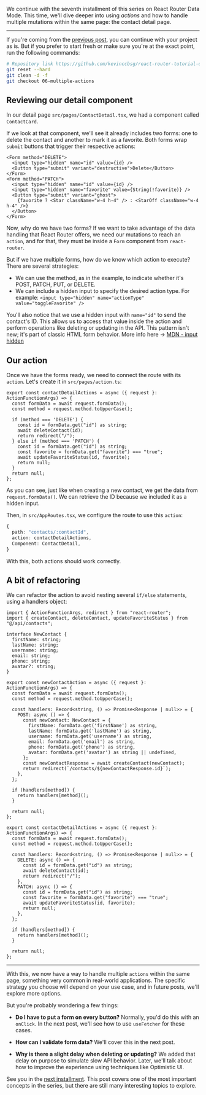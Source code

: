 We continue with the seventh installment of this series on React Router Data Mode. This time, we'll dive deeper into using _actions_ and how to handle multiple mutations within the same page: the contact detail page.

---

If you're coming from the [previous post](https://github.com/kevinccbsg/react-router-tutorial-devto/blob/main/docs/en/Part-6-Actions-form-mutations.md), you can continue with your project as is. But if you prefer to start fresh or make sure you're at the exact point, run the following commands:

```bash
# Repository link https://github.com/kevinccbsg/react-router-tutorial-devto
git reset --hard
git clean -d -f
git checkout 06-multiple-actions
```

## Reviewing our detail component

In our detail page `src/pages/ContactDetail.tsx`, we had a component called `ContactCard`.

If we look at that component, we'll see it already includes two forms: one to delete the contact and another to mark it as a favorite. Both forms wrap `submit` buttons that trigger their respective actions:

```tsx
<Form method="DELETE">
  <input type="hidden" name="id" value={id} />
  <Button type="submit" variant="destructive">Delete</Button>
</Form>
<Form method="PATCH">
  <input type="hidden" name="id" value={id} />
  <input type="hidden" name="favorite" value={String(!favorite)} />
  <Button type="submit" variant="ghost">
    {favorite ? <Star className="w-4 h-4" /> : <StarOff className="w-4 h-4" />}
  </Button>
</Form>
```

Now, why do we have two forms?
If we want to take advantage of the data handling that React Router offers, we need our mutations to reach an `action`, and for that, they must be inside a `Form` component from `react-router`.

But if we have multiple forms, how do we know which action to execute? There are several strategies:

- We can use the method, as in the example, to indicate whether it's POST, PATCH, PUT, or DELETE.
- We can include a hidden input to specify the desired action type. For example: `<input type="hidden" name="actionType" value="toggleFavorite" />`

You'll also notice that we use a hidden input with `name="id"` to send the contact's ID. This allows us to access that value inside the action and perform operations like deleting or updating in the API.
This pattern isn't new; it's part of classic HTML form behavior. More info here → [MDN - input hidden](https://developer.mozilla.org/en-US/docs/Web/HTML/Reference/Elements/input/hidden)

## Our action

Once we have the forms ready, we need to connect the route with its `action`. Let's create it in `src/pages/action.ts`:

```tsx
export const contactDetailActions = async ({ request }: ActionFunctionArgs) => {
  const formData = await request.formData();
  const method = request.method.toUpperCase();

  if (method === 'DELETE') {
    const id = formData.get("id") as string;
    await deleteContact(id);
    return redirect("/");
  } else if (method === 'PATCH') {
    const id = formData.get("id") as string;
    const favorite = formData.get("favorite") === "true";
    await updateFavoriteStatus(id, favorite);
    return null;
  }
  return null;
};
```

As you can see, just like when creating a new contact, we get the data from `request.formData()`.
We can retrieve the ID because we included it as a hidden input.

Then, in `src/AppRoutes.tsx`, we configure the route to use this `action`:

```ts
{
  path: "contacts/:contactId",
  action: contactDetailActions,
  Component: ContactDetail,
}
```

With this, both actions should work correctly.

## A bit of refactoring

We can refactor the action to avoid nesting several `if/else` statements, using a handlers object:

```tsx
import { ActionFunctionArgs, redirect } from "react-router";
import { createContact, deleteContact, updateFavoriteStatus } from "@/api/contacts";

interface NewContact {
  firstName: string;
  lastName: string;
  username: string;
  email: string;
  phone: string;
  avatar?: string;
}

export const newContactAction = async ({ request }: ActionFunctionArgs) => {
  const formData = await request.formData();
  const method = request.method.toUpperCase();

  const handlers: Record<string, () => Promise<Response | null>> = {
    POST: async () => {
      const newContact: NewContact = {
        firstName: formData.get('firstName') as string,
        lastName: formData.get('lastName') as string,
        username: formData.get('username') as string,
        email: formData.get('email') as string,
        phone: formData.get('phone') as string,
        avatar: formData.get('avatar') as string || undefined,
      };
      const newContactResponse = await createContact(newContact);
      return redirect(`/contacts/${newContactResponse.id}`);
    },
  };

  if (handlers[method]) {
    return handlers[method]();
  }

  return null;
};

export const contactDetailActions = async ({ request }: ActionFunctionArgs) => {
  const formData = await request.formData();
  const method = request.method.toUpperCase();

  const handlers: Record<string, () => Promise<Response | null>> = {
    DELETE: async () => {
      const id = formData.get("id") as string;
      await deleteContact(id);
      return redirect("/");
    },
    PATCH: async () => {
      const id = formData.get("id") as string;
      const favorite = formData.get("favorite") === "true";
      await updateFavoriteStatus(id, favorite);
      return null;
    },
  };

  if (handlers[method]) {
    return handlers[method]();
  }

  return null;
};
```

---

With this, we now have a way to handle multiple `actions` within the same page, something very common in real-world applications. The specific strategy you choose will depend on your use case, and in future posts, we'll explore more options.

But you're probably wondering a few things:

- **Do I have to put a form on every button?**
Normally, you'd do this with an `onClick`. In the next post, we'll see how to use `useFetcher` for these cases.

- **How can I validate form data?**
We'll cover this in the next post.

- **Why is there a slight delay when deleting or updating?**
We added that delay on purpose to simulate slow API behavior. Later, we'll talk about how to improve the experience using techniques like Optimistic UI.

See you in the [next installment](https://github.com/kevinccbsg/react-router-tutorial-devto/blob/main/docs/en/Part-8-validation-useFetcher-React-Hook-Form.md). This post covers one of the most important concepts in the series, but there are still many interesting topics to explore.

